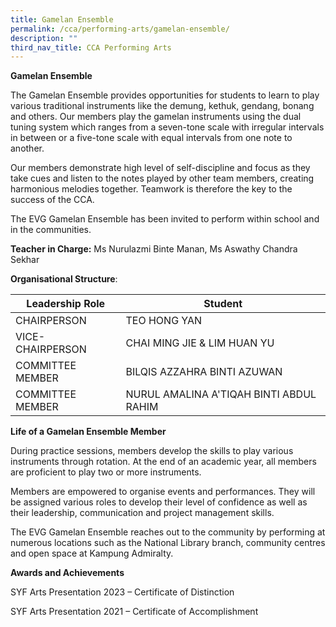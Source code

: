 ```yaml
---
title: Gamelan Ensemble
permalink: /cca/performing-arts/gamelan-ensemble/
description: ""
third_nav_title: CCA Performing Arts
---
```

**Gamelan Ensemble**

The Gamelan Ensemble provides opportunities for students to learn to play various traditional instruments like the demung, kethuk, gendang, bonang and others. Our members play the gamelan instruments using the dual tuning system which ranges from a seven-tone scale with irregular intervals in between or a five-tone scale with equal intervals from one note to another.

Our members demonstrate high level of self-discipline and focus as they take cues and listen to the notes played by other team members, creating harmonious melodies together. Teamwork is therefore the key to the success of the CCA.

The EVG Gamelan Ensemble has been invited to perform within school and in the communities.

**Teacher in Charge:** Ms Nurulazmi Binte Manan, Ms Aswathy Chandra Sekhar

**Organisational Structure**:

 | Leadership Role | Student                                  |
|---------------------------------|-------------------------------------------------------|
| CHAIRPERSON | TEO HONG YAN                                           |
| VICE-CHAIRPERSON | CHAI MING JIE & LIM HUAN YU                                          |
| COMMITTEE MEMBER | BILQIS AZZAHRA BINTI AZUWAN                                            |
| COMMITTEE MEMBER          | NURUL AMALINA A'TIQAH BINTI ABDUL RAHIM                                    |

**Life of a Gamelan Ensemble Member**

During practice sessions, members develop the skills to play various instruments through rotation. At the end of an academic year, all members are proficient to play two or more instruments.

Members are empowered to organise events and performances. They will be assigned various roles to develop their level of confidence as well as their leadership, communication and project management skills.

The EVG Gamelan Ensemble reaches out to the community by performing at numerous locations such as the National Library branch, community centres and open space at Kampung Admiralty.

**Awards and Achievements**

SYF Arts Presentation 2023 – Certificate of Distinction

SYF Arts Presentation 2021 – Certificate of Accomplishment